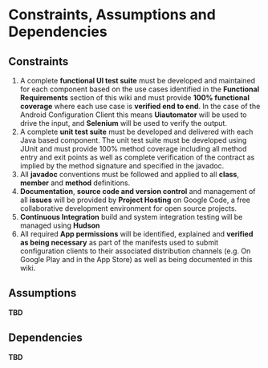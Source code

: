 # Constraints, Assumptions and Dependencies #

## Constraints ##

  1. A complete **functional UI test suite** must be developed and maintained for each component based on the use cases identified in the **Functional Requirements** section of this wiki and must provide **100% functional coverage** where each use case is **verified end to end**. In the case of the Android Configuration Client this means **Uiautomator** will be used to drive the input, and **Selenium** will be used to verify the output.
  1. A complete **unit test suite** must be developed and delivered with each Java based component. The unit test suite must be developed using JUnit and must provide 100% method coverage including all method entry and exit points as well as complete verification of the contract as implied by the method signature and specified in the javadoc.
  1. All **javadoc** conventions must be followed and applied to all **class**, **member** and **method** definitions.
  1. **Documentation**, **source code and version control** and management of all **issues** will be provided by **Project Hosting** on Google Code, a free collaborative development environment for open source projects.
  1. **Continuous Integration** build and system integration testing will be managed using **Hudson**
  1. All required **App permissions** will be identified, explained and **verified as being necessary** as part of the manifests used to submit configuration clients to their associated distribution channels (e.g. On Google Play and in the App Store) as well as being documented in this wiki.

## Assumptions ##

**TBD**

## Dependencies ##

**TBD**